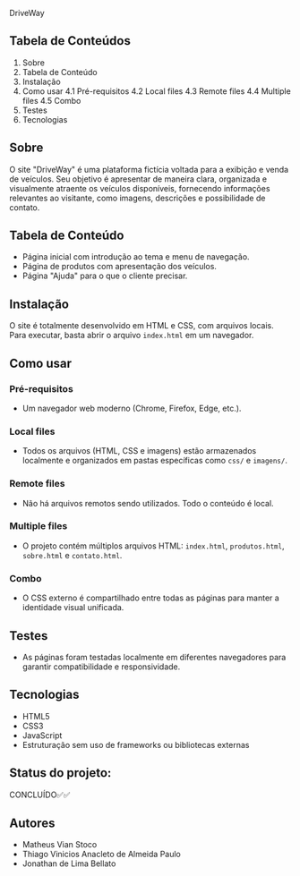 DriveWay

Tabela de Conteúdos
-------------------
1. Sobre
2. Tabela de Conteúdo
3. Instalação
4. Como usar
    4.1 Pré-requisitos
    4.2 Local files
    4.3 Remote files
    4.4 Multiple files
    4.5 Combo
5. Testes
6. Tecnologias

Sobre
-----
O site "DriveWay" é uma plataforma fictícia voltada para a exibição e venda de veículos. Seu objetivo é apresentar de maneira clara, organizada e visualmente atraente os veículos disponíveis, fornecendo informações relevantes ao visitante, como imagens, descrições e possibilidade de contato.

Tabela de Conteúdo
------------------
- Página inicial com introdução ao tema e menu de navegação.
- Página de produtos com apresentação dos veículos.
- Página "Ajuda" para o que o cliente precisar.

Instalação
----------
O site é totalmente desenvolvido em HTML e CSS, com arquivos locais. Para executar, basta abrir o arquivo `index.html` em um navegador.

Como usar
---------
### Pré-requisitos
- Um navegador web moderno (Chrome, Firefox, Edge, etc.).

### Local files
- Todos os arquivos (HTML, CSS e imagens) estão armazenados localmente e organizados em pastas específicas como `css/` e `imagens/`.

### Remote files
- Não há arquivos remotos sendo utilizados. Todo o conteúdo é local.

### Multiple files
- O projeto contém múltiplos arquivos HTML: `index.html`, `produtos.html`, `sobre.html` e `contato.html`.

### Combo
- O CSS externo é compartilhado entre todas as páginas para manter a identidade visual unificada.

Testes
------
- As páginas foram testadas localmente em diferentes navegadores para garantir compatibilidade e responsividade.

Tecnologias
-----------
- HTML5
- CSS3
- JavaScript
- Estruturação sem uso de frameworks ou bibliotecas externas

Status do projeto:
-----------
CONCLUÍDO✅✅

Autores
-----------
- Matheus Vian Stoco
- Thiago Vinicios Anacleto de Almeida Paulo
- Jonathan de Lima Bellato